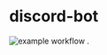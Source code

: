# discord-bot

![example workflow](https://github.com/haxjakt/discord-bot/actions/workflows/main.yml/badge.svg)
.
